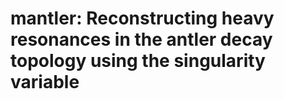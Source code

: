 # mantler: Reconstructing heavy resonances in the antler decay topology using the singularity variable
